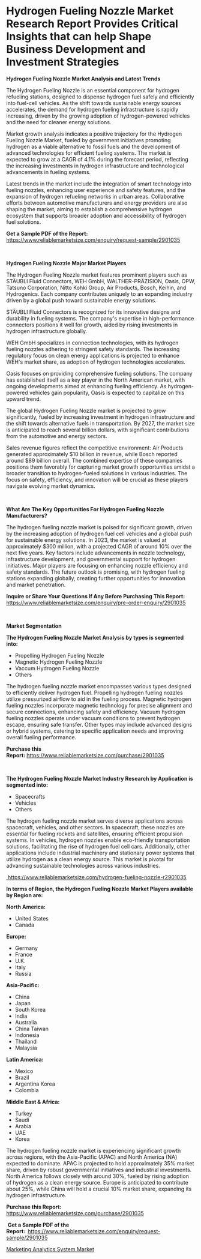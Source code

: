 <p><h1>Hydrogen Fueling Nozzle Market Research Report Provides Critical Insights that can help Shape Business Development and Investment Strategies</h1></p><p><strong>Hydrogen Fueling Nozzle Market Analysis and Latest Trends</strong></p>
<p><p>The Hydrogen Fueling Nozzle is an essential component for hydrogen refueling stations, designed to dispense hydrogen fuel safely and efficiently into fuel-cell vehicles. As the shift towards sustainable energy sources accelerates, the demand for hydrogen fueling infrastructure is rapidly increasing, driven by the growing adoption of hydrogen-powered vehicles and the need for cleaner energy solutions. </p><p>Market growth analysis indicates a positive trajectory for the Hydrogen Fueling Nozzle Market, fueled by government initiatives promoting hydrogen as a viable alternative to fossil fuels and the development of advanced technologies for efficient fueling systems. The market is expected to grow at a CAGR of 4.1% during the forecast period, reflecting the increasing investments in hydrogen infrastructure and technological advancements in fueling systems. </p><p>Latest trends in the market include the integration of smart technology into fueling nozzles, enhancing user experience and safety features, and the expansion of hydrogen refueling networks in urban areas. Collaborative efforts between automotive manufacturers and energy providers are also shaping the market, aiming to establish a comprehensive hydrogen ecosystem that supports broader adoption and accessibility of hydrogen fuel solutions.</p></p>
<p><strong>Get a Sample PDF of the Report:&nbsp;</strong> <a href="https://www.reliablemarketsize.com/enquiry/request-sample/2901035?utm_campaign=3178&utm_medium=2&utm_source=Github&utm_content=ia&utm_term=16032025&utm_id=hydrogen-fueling-nozzle">https://www.reliablemarketsize.com/enquiry/request-sample/2901035</a></p>
<p>&nbsp;</p>
<p><strong>Hydrogen Fueling Nozzle Major Market Players</strong></p>
<p><p>The Hydrogen Fueling Nozzle market features prominent players such as STÄUBLI Fluid Connectors, WEH GmbH, WALTHER-PRÄZISION, Oasis, OPW, Tatsuno Corporation, Nitto Kohki Group, Air Products, Bosch, Keihin, and Hydrogenics. Each company contributes uniquely to an expanding industry driven by a global push toward sustainable energy solutions.</p><p>STÄUBLI Fluid Connectors is recognized for its innovative designs and durability in fueling systems. The company's expertise in high-performance connectors positions it well for growth, aided by rising investments in hydrogen infrastructure globally.</p><p>WEH GmbH specializes in connection technologies, with its hydrogen fueling nozzles adhering to stringent safety standards. The increasing regulatory focus on clean energy applications is projected to enhance WEH's market share, as adoption of hydrogen technologies accelerates.</p><p>Oasis focuses on providing comprehensive fueling solutions. The company has established itself as a key player in the North American market, with ongoing developments aimed at enhancing fueling efficiency. As hydrogen-powered vehicles gain popularity, Oasis is expected to capitalize on this upward trend.</p><p>The global Hydrogen Fueling Nozzle market is projected to grow significantly, fueled by increasing investment in hydrogen infrastructure and the shift towards alternative fuels in transportation. By 2027, the market size is anticipated to reach several billion dollars, with significant contributions from the automotive and energy sectors.</p><p>Sales revenue figures reflect the competitive environment: Air Products generated approximately $10 billion in revenue, while Bosch reported around $89 billion overall. The combined expertise of these companies positions them favorably for capturing market growth opportunities amidst a broader transition to hydrogen-fueled solutions in various industries. The focus on safety, efficiency, and innovation will be crucial as these players navigate evolving market dynamics.</p></p>
<p>&nbsp;</p>
<p><strong>What Are The Key Opportunities For Hydrogen Fueling Nozzle Manufacturers?</strong></p>
<p><p>The hydrogen fueling nozzle market is poised for significant growth, driven by the increasing adoption of hydrogen fuel cell vehicles and a global push for sustainable energy solutions. In 2023, the market is valued at approximately $300 million, with a projected CAGR of around 10% over the next five years. Key factors include advancements in nozzle technology, infrastructure development, and governmental support for hydrogen initiatives. Major players are focusing on enhancing nozzle efficiency and safety standards. The future outlook is promising, with hydrogen fueling stations expanding globally, creating further opportunities for innovation and market penetration.</p></p>
<p><strong>Inquire or Share Your Questions If Any Before Purchasing This Report:</strong> <a href="https://www.reliablemarketsize.com/enquiry/pre-order-enquiry/2901035?utm_campaign=3178&utm_medium=2&utm_source=Github&utm_content=ia&utm_term=16032025&utm_id=hydrogen-fueling-nozzle">https://www.reliablemarketsize.com/enquiry/pre-order-enquiry/2901035</a></p>
<p>&nbsp;</p>
<p><strong>Market Segmentation</strong></p>
<p><strong>The Hydrogen Fueling Nozzle Market Analysis by types is segmented into:</strong></p>
<p><ul><li>Propelling Hydrogen Fueling Nozzle</li><li>Magnetic Hydrogen Fueling Nozzle</li><li>Vaccum Hydrogen Fueling Nozzle</li><li>Others</li></ul></p>
<p><p>The hydrogen fueling nozzle market encompasses various types designed to efficiently deliver hydrogen fuel. Propelling hydrogen fueling nozzles utilize pressurized airflow to aid in the fueling process. Magnetic hydrogen fueling nozzles incorporate magnetic technology for precise alignment and secure connections, enhancing safety and efficiency. Vacuum hydrogen fueling nozzles operate under vacuum conditions to prevent hydrogen escape, ensuring safe transfer. Other types may include advanced designs or hybrid systems, catering to specific application needs and improving overall fueling performance.</p></p>
<p><strong>Purchase this Report:&nbsp;</strong><a href="https://www.reliablemarketsize.com/purchase/2901035?utm_campaign=3178&utm_medium=2&utm_source=Github&utm_content=ia&utm_term=16032025&utm_id=hydrogen-fueling-nozzle">https://www.reliablemarketsize.com/purchase/2901035</a></p>
<p>&nbsp;</p>
<p><strong>The Hydrogen Fueling Nozzle Market Industry Research by Application is segmented into:</strong></p>
<p><ul><li>Spacecrafts</li><li>Vehicles</li><li>Others</li></ul></p>
<p><p>The hydrogen fueling nozzle market serves diverse applications across spacecraft, vehicles, and other sectors. In spacecraft, these nozzles are essential for fueling rockets and satellites, ensuring efficient propulsion systems. In vehicles, hydrogen nozzles enable eco-friendly transportation solutions, facilitating the rise of hydrogen fuel cell cars. Additionally, other applications include industrial machinery and stationary power systems that utilize hydrogen as a clean energy source. This market is pivotal for advancing sustainable technologies across various industries.</p></p>
<p><a href="https://www.reliablemarketsize.com/hydrogen-fueling-nozzle-r2901035?utm_campaign=3178&utm_medium=2&utm_source=Github&utm_content=ia&utm_term=16032025&utm_id=hydrogen-fueling-nozzle">&nbsp;https://www.reliablemarketsize.com/hydrogen-fueling-nozzle-r2901035</a></p>
<p><strong>In terms of Region, the Hydrogen Fueling Nozzle Market Players available by Region are:</strong></p>
<p>
    <p> <strong> North America: </strong>
        <ul>
            <li>United States</li>
            <li>Canada</li>
        </ul>
        </p> 
    <p> <strong> Europe: </strong>
        <ul>
            <li>Germany</li>
            <li>France</li>
            <li>U.K.</li>
            <li>Italy</li>
            <li>Russia</li>
        </ul>
        </p> 
    <p> <strong> Asia-Pacific: </strong>
        <ul>
            <li>China</li>
            <li>Japan</li>
            <li>South Korea</li>
            <li>India</li>
            <li>Australia</li>
            <li>China Taiwan</li>
            <li>Indonesia</li>
            <li>Thailand</li>
            <li>Malaysia</li>
        </ul>
        </p> 
    <p> <strong> Latin America: </strong>
        <ul>
            <li>Mexico</li>
            <li>Brazil</li>
            <li>Argentina Korea</li>
            <li>Colombia</li>
        </ul>
        </p> 
    <p> <strong> Middle East & Africa: </strong>
        <ul>
            <li>Turkey</li>
            <li>Saudi</li>
            <li>Arabia</li>
            <li>UAE</li>
            <li>Korea</li>
        </ul>
    </p>
    </p>
<p><p>The hydrogen fueling nozzle market is experiencing significant growth across regions, with the Asia-Pacific (APAC) and North America (NA) expected to dominate. APAC is projected to hold approximately 35% market share, driven by robust governmental initiatives and industrial investments. North America follows closely with around 30%, fueled by rising adoption of hydrogen as a clean energy source. Europe is anticipated to contribute about 25%, while China will hold a crucial 10% market share, expanding its hydrogen infrastructure.</p></p>
<p><strong>Purchase this Report: </strong><a href="https://www.reliablemarketsize.com/purchase/2901035?utm_campaign=3178&utm_medium=2&utm_source=Github&utm_content=ia&utm_term=16032025&utm_id=hydrogen-fueling-nozzle">https://www.reliablemarketsize.com/purchase/2901035</a></p>
<p>&nbsp;<strong>Get a Sample PDF of the Report:&nbsp;&nbsp;</strong><a href="https://www.reliablemarketsize.com/enquiry/request-sample/2901035?utm_campaign=3178&utm_medium=2&utm_source=Github&utm_content=ia&utm_term=16032025&utm_id=hydrogen-fueling-nozzle">https://www.reliablemarketsize.com/enquiry/request-sample/2901035</a></p>
<p><strong></strong></p>
<p><p><a href="https://github.com/jhamygunler/Market-Research-Report-List-1/blob/main/marketing-analytics-system-market.md?utm_campaign=3178&utm_medium=2&utm_source=Github&utm_content=ia&utm_term=16032025&utm_id=hydrogen-fueling-nozzle">Marketing Analytics System Market</a></p></p>